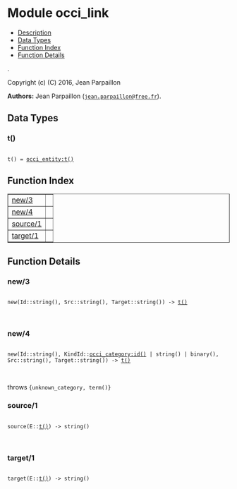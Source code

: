 

# Module occi_link #
* [Description](#description)
* [Data Types](#types)
* [Function Index](#index)
* [Function Details](#functions)

.

Copyright (c) (C) 2016, Jean Parpaillon

__Authors:__ Jean Parpaillon ([`jean.parpaillon@free.fr`](mailto:jean.parpaillon@free.fr)).

<a name="types"></a>

## Data Types ##




### <a name="type-t">t()</a> ###


<pre><code>
t() = <a href="occi_entity.md#type-t">occi_entity:t()</a>
</code></pre>

<a name="index"></a>

## Function Index ##


<table width="100%" border="1" cellspacing="0" cellpadding="2" summary="function index"><tr><td valign="top"><a href="#new-3">new/3</a></td><td></td></tr><tr><td valign="top"><a href="#new-4">new/4</a></td><td></td></tr><tr><td valign="top"><a href="#source-1">source/1</a></td><td></td></tr><tr><td valign="top"><a href="#target-1">target/1</a></td><td></td></tr></table>


<a name="functions"></a>

## Function Details ##

<a name="new-3"></a>

### new/3 ###

<pre><code>
new(Id::string(), Src::string(), Target::string()) -&gt; <a href="#type-t">t()</a>
</code></pre>
<br />

<a name="new-4"></a>

### new/4 ###

<pre><code>
new(Id::string(), KindId::<a href="occi_category.md#type-id">occi_category:id()</a> | string() | binary(), Src::string(), Target::string()) -&gt; <a href="#type-t">t()</a>
</code></pre>
<br />

throws `{unknown_category, term()}`

<a name="source-1"></a>

### source/1 ###

<pre><code>
source(E::<a href="#type-t">t()</a>) -&gt; string()
</code></pre>
<br />

<a name="target-1"></a>

### target/1 ###

<pre><code>
target(E::<a href="#type-t">t()</a>) -&gt; string()
</code></pre>
<br />

